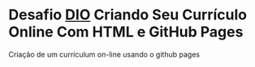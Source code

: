 # Desafio [DIO](https://dio.me) Criando Seu Currículo Online Com HTML e GitHub Pages

Criação de um currículum on-line usando o github pages